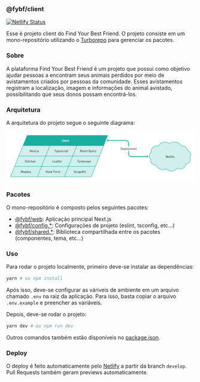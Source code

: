 ### @fybf/client

[![Netlify Status](https://api.netlify.com/api/v1/badges/10d5632c-1a43-4682-bc3d-9a3d90d40096/deploy-status)](https://app.netlify.com/sites/findyourbestfriend/deploys)

Esse é projeto client do Find Your Best Friend. O projeto consiste em um mono-repositório utilizando o [Turborepo](https://turborepo.org/) para gerenciar os pacotes.

### Sobre

A plataforma Find Your Best Friend é um projeto que possui como objetivo ajudar pessoas a encontram seus animais perdidos por meio de avistamentos criados por pessoas da comunidade. Esses avistamentos registram a localização, imagem e informações do animal avistado, possibilitando que seus donos possam encontrá-los.

### Arquitetura

A arquitetura do projeto segue o seguinte diagrama:

![Image](.github/docs/assets/architecture.png)

### Pacotes

O mono-repositório é composto pelos seguintes pacotes:

- [@fybf/web](packages/apps/web): Aplicação principal Next.js
- [@fybf/config.\*](packages/config): Configurações de projeto (eslint, tsconfig, etc...)
- [@fybf/shared.\*](packages/shared): Biblioteca compartilhada entre os pacotes (componentes, tema, etc...)

### Uso

Para rodar o projeto localmente, primeiro deve-se instalar as dependências:

```bash
yarn # ou npm install
```

Após isso, deve-se configurar as váriveis de ambiente em um arquivo chamado `.env` na raiz da aplicação. Para isso, basta copiar o arquivo `.env.example` e preencher as variáveis.

Depois, deve-se rodar o projeto:

```bash
yarn dev # ou npm run dev
```

Outros comandos também estão disponíveis no [package.json](package.json).

### Deploy

O deploy é feito automaticamente pelo [Netlify](https://www.netlify.com/) a partir da branch `develop`. Pull Requests também geram previews automaticamente.
